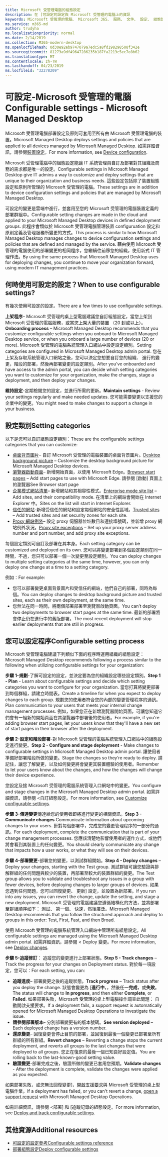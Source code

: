 ```yaml
---
title: Microsoft 受管理電腦的組態設定
description: 在 [可設定的設定與 Microsoft 受管理的電腦上的資訊
keywords: Microsoft 受管理的電腦、 Microsoft 365、 服務、 文件、 設定、 組態設定
ms.service: m365-md
author: trudyha
ms.localizationpriority: normal
ms.date: 2/14/2019
ms.collection: M365-modern-desktop
ms.openlocfilehash: 0d30e92eb9747079a7edc5a8fd198298508f342e
ms.sourcegitcommit: 81273a9df49647286235b187fa2213c5ec7e8b62
ms.translationtype: MT
ms.contentlocale: zh-TW
ms.lasthandoff: 04/23/2019
ms.locfileid: "32278209"
---
```

# <a name="configurable-settings---microsoft-managed-desktop"></a><span data-ttu-id="bf269-104">可設定-Microsoft 受管理的電腦</span><span class="sxs-lookup"><span data-stu-id="bf269-104">Configurable settings - Microsoft Managed Desktop</span></span>

<span data-ttu-id="bf269-105">Microsoft 受管理電腦部署設定及原則可套用至所有由 Microsoft 受管理電腦的裝置。</span><span class="sxs-lookup"><span data-stu-id="bf269-105">Microsoft Managed Desktop deploys settings and policies that are applied to all devices managed by Microsoft Managed Desktop.</span></span> <span data-ttu-id="bf269-106">如需詳細資訊，請參閱[裝置設定](../service-description/device-policies.md)。</span><span class="sxs-lookup"><span data-stu-id="bf269-106">For more information, see [Device configuration](../service-description/device-policies.md).</span></span>

<span data-ttu-id="bf269-107">Microsoft 受管理電腦中的組態設定能讓 IT 系統管理員自訂及部署對其組織及商務的需求都是唯一的設定。</span><span class="sxs-lookup"><span data-stu-id="bf269-107">Configurable settings in Microsoft Managed Desktop give IT admins a way to customize and deploy settings that are unique to their organization and business needs.</span></span> <span data-ttu-id="bf269-108">這些設定包括除了裝置組態設定和原則所管理的 Microsoft 受管理的電腦。</span><span class="sxs-lookup"><span data-stu-id="bf269-108">These settings are in addition to device configuration settings and policies that are managed by Microsoft Managed Desktop.</span></span>  

<span data-ttu-id="bf269-109">可設定的變更是雲端中進行，並套用至您的 Microsoft 受管理的電腦裝置定義的部署群組中。</span><span class="sxs-lookup"><span data-stu-id="bf269-109">Configurable setting changes are made in the cloud and applied to your Microsoft Managed Desktop devices in defined deployment groups.</span></span> <span data-ttu-id="bf269-110">此程序會類似於 Microsoft 受管理電腦管理裝置 configuruation 設定和原則定義及管理服務所變更的方式。</span><span class="sxs-lookup"><span data-stu-id="bf269-110">This process is similar to how Microsoft Managed Desktop manages changes to device configuruation settings and policies that are defined and managed by the service.</span></span> <span data-ttu-id="bf269-111">藉由使用 Microsoft 受管理的電腦使用的部署變更的相同程序，您繼續往前移您的組織，使用新式 IT 管理作法。</span><span class="sxs-lookup"><span data-stu-id="bf269-111">By using the same process that Microsoft Managed Desktop uses for deploying changes, you continue to move your organization forward, using modern IT management practices.</span></span>

## <a name="when-to-use-configurable-settings"></a><span data-ttu-id="bf269-112">何時使用可設定的設定？</span><span class="sxs-lookup"><span data-stu-id="bf269-112">When to use configurable settings?</span></span>

<span data-ttu-id="bf269-113">有幾次使用可設定的設定。</span><span class="sxs-lookup"><span data-stu-id="bf269-113">There are a few times to use configurable settings.</span></span> 

<span data-ttu-id="bf269-114">**上架程序**– Microsoft 受管理的桌上型電腦建議您自訂組態設定，當您上架到 Microsoft 受管理的電腦服務，或當您上架大量的裝置 （20 封或以上）。</span><span class="sxs-lookup"><span data-stu-id="bf269-114">**Onboarding process** – Microsoft Managed Desktop recommends that you customize configurable settings when you onboard to Microsoft Managed Desktop service, or when you onboard a large number of devices (20 or more).</span></span> <span data-ttu-id="bf269-115">Microsoft 受管理的電腦系統管理入口網站中設定設定類別。</span><span class="sxs-lookup"><span data-stu-id="bf269-115">Setting categories are configured in Microsoft Managed Desktop admin portal.</span></span> <span data-ttu-id="bf269-116">您在上架及存取系統管理入口網站之後，您可以決定您想要自訂您的組織、 進行的變更，階段的部署，然後再部署變更的設定類別。</span><span class="sxs-lookup"><span data-stu-id="bf269-116">After you’ve onboarded and have access to the admin portal, you can decide which setting categories you want to customize for your organization, make the changes, stage a deployment, and then deploy your changes.</span></span>

<span data-ttu-id="bf269-117">**維持設定**-定期檢閱您的設定，並進行所需的更新。</span><span class="sxs-lookup"><span data-stu-id="bf269-117">**Maintain settings** - Review your settings regularly and make needed updates.</span></span> <span data-ttu-id="bf269-118">您可能需要變更以支援您的企業中的變更。</span><span class="sxs-lookup"><span data-stu-id="bf269-118">You might need to make changes to support a change in your business.</span></span>   

## <a name="setting-categories"></a><span data-ttu-id="bf269-119">設定類別</span><span class="sxs-lookup"><span data-stu-id="bf269-119">Setting categories</span></span>

<span data-ttu-id="bf269-120">以下是您可以自訂組態設定類別：</span><span class="sxs-lookup"><span data-stu-id="bf269-120">These are the configurable settings categories that you can customize:</span></span>
- <span data-ttu-id="bf269-121">[桌面背景圖片](config-setting-ref.md#desktop-background-picture)– 自訂 Microsoft 受管理的電腦裝置的桌面背景圖片。</span><span class="sxs-lookup"><span data-stu-id="bf269-121">[Desktop background picture](config-setting-ref.md#desktop-background-picture) – Customize the desktop background picture for Microsoft Managed Desktop devices.</span></span> 
- <span data-ttu-id="bf269-122">[瀏覽器啟動頁面](config-setting-ref.md#browser-start-pages)– 新增開始頁面，以使用 Microsoft Edge。</span><span class="sxs-lookup"><span data-stu-id="bf269-122">[Browser start pages](config-setting-ref.md#browser-start-pages) – Add start pages to use with Microsoft Edge.</span></span> <span data-ttu-id="bf269-123">請參閱 [啟動] 頁面上的瀏覽器</span><span class="sxs-lookup"><span data-stu-id="bf269-123">See Browser start page</span></span>
- <span data-ttu-id="bf269-124">[企業模式網站清單](config-setting-ref.md#enterprise-mode-site-list-location)– 新增網站和其相容性模式。</span><span class="sxs-lookup"><span data-stu-id="bf269-124">[Enterprise mode site list](config-setting-ref.md#enterprise-mode-site-list-location) – Add sites, and their compatibility mode.</span></span> <span data-ttu-id="bf269-125">在清單上的網站會開始在 Internet Explorer 中。</span><span class="sxs-lookup"><span data-stu-id="bf269-125">Sites on the list will start in Internet Explorer.</span></span> 
- <span data-ttu-id="bf269-126">[信任的網站](config-setting-ref.md#trusted-sites)-新增受信任的網站和設定每個網站的安全性區域。</span><span class="sxs-lookup"><span data-stu-id="bf269-126">[Trusted sites](config-setting-ref.md#trusted-sites) – Add trusted sites and set security zones for each site.</span></span> 
- <span data-ttu-id="bf269-127">[Proxy 網站例外](config-setting-ref.md#proxy)– 設定 proxy 伺服器位址數目和連接埠號碼，並新增 proxy 網站例外狀況。</span><span class="sxs-lookup"><span data-stu-id="bf269-127">[Proxy site exceptions](config-setting-ref.md#proxy) – Set up your proxy server address number and port number, and add proxy site exceptions.</span></span>

<span data-ttu-id="bf269-128">每個設定類別可自訂及部署在其本身。</span><span class="sxs-lookup"><span data-stu-id="bf269-128">Each setting category can be customized and deployed on its own.</span></span> <span data-ttu-id="bf269-129">您可以將變更部署到多個設定類別在同一時間，不過，您只可以部署一個一次變更至設定類別。</span><span class="sxs-lookup"><span data-stu-id="bf269-129">You can deploy changes to multiple setting categories at the same time, however, you can only deploy one change at a time to a setting category.</span></span>

<span data-ttu-id="bf269-130">例如：</span><span class="sxs-lookup"><span data-stu-id="bf269-130">For example:</span></span>
- <span data-ttu-id="bf269-131">您可以部署變更桌面背景圖片和受信任的網站，他們自己的部署，同時為每個。</span><span class="sxs-lookup"><span data-stu-id="bf269-131">You can deploy changes to desktop background picture and trusted sites, each as their own deployment, at the same time.</span></span> 
- <span data-ttu-id="bf269-132">您無法在同一時間，將兩個部署部署至瀏覽器啟動頁面。</span><span class="sxs-lookup"><span data-stu-id="bf269-132">You can’t deploy two deployments to browser start pages at the same time.</span></span> <span data-ttu-id="bf269-133">最新的部署將會停止仍在進行中的舊版部署。</span><span class="sxs-lookup"><span data-stu-id="bf269-133">The most recent deployment will stop earlier deployments that are still in progress.</span></span>

## <a name="configurable-setting-process"></a><span data-ttu-id="bf269-134">您可以設定程序</span><span class="sxs-lookup"><span data-stu-id="bf269-134">Configurable setting process</span></span>

<span data-ttu-id="bf269-135">Microsoft 受管理電腦建議下列類似下面的程序時運用組織的組態設定：</span><span class="sxs-lookup"><span data-stu-id="bf269-135">Microsoft Managed Desktop recommends following a process similar to the following when utilizing configurable settings for your organization:</span></span>

<span data-ttu-id="bf269-136">**步驟 1-規劃**-了解可設定的設定，並決定要為您的組織設定哪些設定類別。</span><span class="sxs-lookup"><span data-stu-id="bf269-136">**Step 1 - Plan** - Learn about configurable settings and decide which setting categories you want to configure for your organization.</span></span> <span data-ttu-id="bf269-137">當您打算將變更部署到每個群組，請建立時間表。</span><span class="sxs-lookup"><span data-stu-id="bf269-137">Create a timeline for when you expect to deploy changes to each group.</span></span> <span data-ttu-id="bf269-138">規劃您的使用者符合您的內部的變更管理程序的通訊。</span><span class="sxs-lookup"><span data-stu-id="bf269-138">Plan communication to your users that meets your internal change management processes.</span></span> <span data-ttu-id="bf269-139">例如，如果您正在新增瀏覽器開始頁面，可讓您知道它們會有一組新的開始頁面在其瀏覽器中部署後的使用者。</span><span class="sxs-lookup"><span data-stu-id="bf269-139">For example, if you're adding browser start pages, let your users know that they'll have a new set of start pages in their browser after the deployment.</span></span>  

<span data-ttu-id="bf269-140">**步驟 2-設定和階段部署**-對 Microsoft 受管理的電腦系統管理入口網站中的組態設定進行變更。</span><span class="sxs-lookup"><span data-stu-id="bf269-140">**Step 2 - Configure and stage deployment** - Make changes to configurable settings in Microsoft Managed Desktop admin portal.</span></span> <span data-ttu-id="bf269-141">讓使用者準備好部署階段所做的變更。</span><span class="sxs-lookup"><span data-stu-id="bf269-141">Stage the changes so they’re ready to deploy.</span></span> <span data-ttu-id="bf269-142">請記住，讓您了解變更，以及如何變更將會變更其裝置體驗的使用者。</span><span class="sxs-lookup"><span data-stu-id="bf269-142">Remember to let your users know about the changes, and how the changes will change their device experience.</span></span>   

<span data-ttu-id="bf269-143">您設定及接 Microsoft 受管理的電腦系統管理入口網站中的變更。</span><span class="sxs-lookup"><span data-stu-id="bf269-143">You configure and stage changes in the Microsoft Managed Desktop admin portal.</span></span> <span data-ttu-id="bf269-144">如需詳細資訊，請參閱 <<c0>自訂組態設定。</span><span class="sxs-lookup"><span data-stu-id="bf269-144">For more information, see [Customize configurable settings](config-setting-ref.md).</span></span> 

<span data-ttu-id="bf269-145">**步驟 3-傳達變更**傳達給您的使用者即將進行變更的相關資訊。</span><span class="sxs-lookup"><span data-stu-id="bf269-145">**Step 3 - Communicate changes** Communicate information about upcoming changes to your users.</span></span> <span data-ttu-id="bf269-146">針對每個部署中，完成您的變更管理程序的一部分的通訊。</span><span class="sxs-lookup"><span data-stu-id="bf269-146">For each deployment, complete the communication that is part of your change management processes.</span></span> <span data-ttu-id="bf269-147">您應該清楚地影響使用者的運作方式，或他們將會看到其裝置上的任何變更。</span><span class="sxs-lookup"><span data-stu-id="bf269-147">You should clearly communicate any change that impacts how a user works, or what they will see on their devices.</span></span>

<span data-ttu-id="bf269-148">**步驟 4-部署變更**-部署您的變更，以測試群組開始。</span><span class="sxs-lookup"><span data-stu-id="bf269-148">**Step 4 - Deploy changes** – Deploy your changes, starting with the Test group.</span></span> <span data-ttu-id="bf269-149">測試群組可讓您驗證與排解群組的任何問題與較少的裝置，再部署至較大的裝置群組的變更。</span><span class="sxs-lookup"><span data-stu-id="bf269-149">The Test group allows you to validate and troubleshoot any issues in a group with fewer devices, before deploying changes to larger groups of devices.</span></span> <span data-ttu-id="bf269-150">如果您遇到任何問題，您可以回復變更、 更新] 設定，並設置為新部署。</span><span class="sxs-lookup"><span data-stu-id="bf269-150">If you run into any issues, you can revert the change, update the setting, and stage a new deployment.</span></span> <span data-ttu-id="bf269-151">Microsoft 受管理的電腦建議您遵循結構化的方法，並將部署至群組順序如下： 測試、 第一個、 快速，然後廣泛。</span><span class="sxs-lookup"><span data-stu-id="bf269-151">Microsoft Managed Desktop recommends that you follow the structured approach and deploy to groups in this order: Test, First, Fast, and then Broad.</span></span>   

<span data-ttu-id="bf269-152">使用 Microsoft 受管理的電腦系統管理入口網站中管理所有組態設定。</span><span class="sxs-lookup"><span data-stu-id="bf269-152">All configurable settings are managed using the Microsoft Managed Desktop admin portal.</span></span> <span data-ttu-id="bf269-153">如需詳細資訊，請參閱 < <b0>Deploy 變更</b0>。</span><span class="sxs-lookup"><span data-stu-id="bf269-153">For more information, see [Deploy changes](config-setting-deploy.md).</span></span> 

<span data-ttu-id="bf269-154">**步驟 5-追蹤修訂**： 追蹤您的變更進行上部署狀態。</span><span class="sxs-lookup"><span data-stu-id="bf269-154">**Step 5 - Track changes** – Track the progress for your changes on Deployment status.</span></span> <span data-ttu-id="bf269-155">對於每一項設定，您可以：</span><span class="sxs-lookup"><span data-stu-id="bf269-155">For each setting, you can:</span></span>
- <span data-ttu-id="bf269-156">**追蹤進度**– 部署變更之後的追蹤狀態。</span><span class="sxs-lookup"><span data-stu-id="bf269-156">**Track progress** – Track status after you deploy the change.</span></span> <span data-ttu-id="bf269-157">狀態會變更為 [**進行中**，，然後任一**完成**，或**失敗**。</span><span class="sxs-lookup"><span data-stu-id="bf269-157">The status will change to **In progress**, and then either **Complete**, or **Failed**.</span></span> <span data-ttu-id="bf269-158">如果部署失敗，Microsoft 受管理的桌上型電腦操作調查此問題： 自動開啟支援要求。</span><span class="sxs-lookup"><span data-stu-id="bf269-158">If a deployment fails, a support request is automatically opened for Microsoft Managed Desktop Operations to investigate the issue.</span></span>  
- <span data-ttu-id="bf269-159">**請參閱部署版本**– 分別部署變更有的版本號碼。</span><span class="sxs-lookup"><span data-stu-id="bf269-159">**See version deployed** – Each deployed change has a version number.</span></span>
- <span data-ttu-id="bf269-160">**還原變更**– 回復變更會停止目前的部署，並回復到最後一個變更已部署至所有群組的所有群組。</span><span class="sxs-lookup"><span data-stu-id="bf269-160">**Revert changes** – Reverting a change stops the current deployment, and reverts all groups to the last changes that were deployed to all groups.</span></span> <span data-ttu-id="bf269-161">您正在復原的最後一個已知良好設定值。</span><span class="sxs-lookup"><span data-stu-id="bf269-161">You are rolling back to the last-known-good setting value.</span></span>
- <span data-ttu-id="bf269-162">**驗證變更**-部署完成之後，驗證所做的變更已套用您預期。</span><span class="sxs-lookup"><span data-stu-id="bf269-162">**Validate changes** - After the deployment is complete, validate the changes were applied as you expected.</span></span>  

<span data-ttu-id="bf269-163">如果部署失敗，或您無法回復變更]，[開啟支援要求](admin-support.md)與 Microsoft 受管理的桌上型電腦作業。</span><span class="sxs-lookup"><span data-stu-id="bf269-163">If a deployment has failed, or you can't revert a change, [open a support request](admin-support.md) with Microsoft Managed Desktop Operations.</span></span> 

<span data-ttu-id="bf269-164">如需詳細資訊，請參閱 <<c0>部署] 和 [追蹤記錄的組態設定。</span><span class="sxs-lookup"><span data-stu-id="bf269-164">For more information, see [Deploy and track configurable settings](config-setting-deploy.md).</span></span>

## <a name="additional-resources"></a><span data-ttu-id="bf269-165">其他資源</span><span class="sxs-lookup"><span data-stu-id="bf269-165">Additional resources</span></span>
- [<span data-ttu-id="bf269-166">可設定的設定參考</span><span class="sxs-lookup"><span data-stu-id="bf269-166">Configurable settings reference</span></span>](config-setting-ref.md) 
- [<span data-ttu-id="bf269-167">部署組態設定</span><span class="sxs-lookup"><span data-stu-id="bf269-167">Deploy configurable settings</span></span>](config-setting-deploy.md) 

